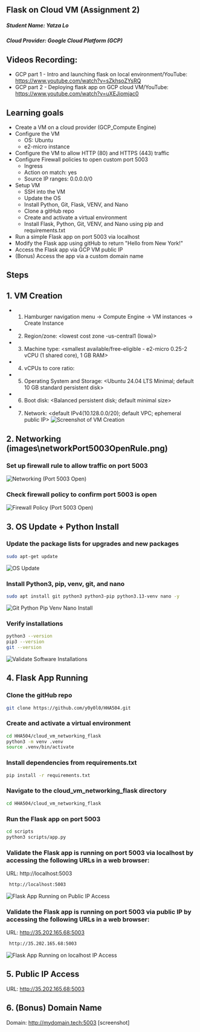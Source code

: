 ## Flask on Cloud VM (Assignment 2)
##### Student Name: Yatza Lo
##### Cloud Provider: Google Cloud Platform (GCP)
## Videos Recording:
- GCP part 1 - Intro and launching flask on local environment/YouTube: <https://www.youtube.com/watch?v=sZkhsoZYsRQ>
- GCP part 2 - Deploying flask app on GCP cloud VM/YouTube: <https://www.youtube.com/watch?v=uXEJiomjac0>
## Learning goals
- Create a VM on a cloud provider (GCP_Compute Engine)
- Configure the VM 
    - OS: Ubuntu
    - e2-micro instance
- Configure the VM to allow HTTP (80) and HTTPS (443) traffic
- Configure Firewall policies to open custom port 5003
    - Ingress
    - Action on match: yes
    - Source IP ranges: 0.0.0.0/0
- Setup VM
    - SSH into the VM
    - Update the OS
    - Install Python, Git, Flask, VENV, and Nano
    - Clone a gitHub repo
    - Create and activate a virtual environment
    - Install Flask, Python, Git, VENV, and Nano using pip and requirements.txt
- Run a simple Flask app on port 5003 via localhost
- Modify the Flask app using gitHub to return "Hello from New York!"
- Access the Flask app via GCP VM public IP
- (Bonus) Access the app via a custom domain name


## Steps
## 1. VM Creation
- 1. Hamburger navigation menu → Compute Engine → VM instances → Create Instance
- 2. Region/zone: <lowest cost zone -us-central1 (Iowa)>
- 3. Machine type: <smallest available/free-eligible - e2-micro 0.25-2 vCPU (1 shared core), 1 GB RAM>
- 4. vCPUs to core ratio: <two vCPUs per core>
- 5. Operating System and Storage: <Ubuntu 24.04 LTS Minimal; default 10 GB standard persistent disk>
- 6. Boot disk: <Balanced persistent disk; default minimal size>
- 7. Network: <default IPv4(10.128.0.0/20); default VPC; ephemeral public IP>
![Screenshot of VM Creation](images/vmCreation.png)

## 2. Networking (images\networkPort5003OpenRule.png)
### Set up firewall rule to allow traffic on port 5003
![Networking (Port 5003 Open)](images/networkPort5003OpenRule.png)

### Check firewall policy to confirm port 5003 is open
![Firewall Policy (Port 5003 Open)](images/firewallPort5003OpenRule.png)
## 3. OS Update + Python Install
### Update the package lists for upgrades and new packages
```bash
sudo apt-get update
```
![OS Update](images/osUpdate.png)
### Install Python3, pip, venv, git, and nano
```bash
sudo apt install git python3 python3-pip python3.13-venv nano -y
```
![Git Python Pip Venv Nano Install](images/appInstall.png)
### Verify installations
```bash
python3 --version
pip3 --version
git --version
```
![Validate Software Installations](images/confirmAppInstall.png)
## 4. Flask App Running
### Clone the gitHub repo
```bash
git clone https://github.com/y0y0l0/HHA504.git
```
### Create and activate a virtual environment
```bash
cd HHA504/cloud_vm_networking_flask
python3 -m venv .venv
source .venv/bin/activate
```
### Install dependencies from requirements.txt
```bash
pip install -r requirements.txt
```
### Navigate to the cloud_vm_networking_flask directory
```bash
cd HHA504/cloud_vm_networking_flask
```
### Run the Flask app on port 5003
```bash
cd scripts
python3 scripts/app.py
```
### Validate the Flask app is running on port 5003 via localhost by accessing the following URLs in a web browser:
URL: http://localhost:5003
```bash
 http://localhost:5003
```
![Flask App Running on Public IP Access](images/publicIP.png)
### Validate the Flask app is running on port 5003 via public IP by accessing the following URLs in a web browser:
URL: http://35.202.165.68:5003
```bash
 http://35.202.165.68:5003
```
![Flask App Running on localhost IP Access](images/localhostIP.png)

## 5. Public IP Access
URL: http://35.202.165.68:5003


## 6. (Bonus) Domain Name
Domain: http://mydomain.tech:5003
[screenshot]